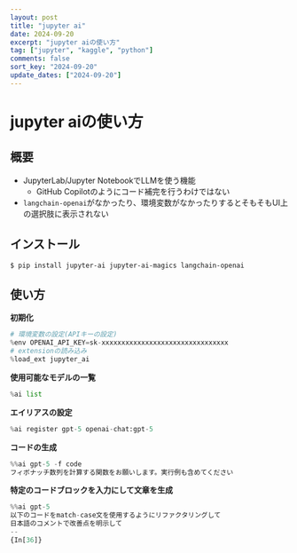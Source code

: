 ```yaml
---
layout: post
title: "jupyter ai"
date: 2024-09-20
excerpt: "jupyter aiの使い方"
tag: ["jupyter", "kaggle", "python"]
comments: false
sort_key: "2024-09-20"
update_dates: ["2024-09-20"]
---
```


# jupyter aiの使い方

## 概要
 - JupyterLab/Jupyter NotebookでLLMを使う機能
   - GitHub Copilotのようにコード補完を行うわけではない
 - `langchain-openai`がなかったり、環境変数がなかったりするとそもそもUI上の選択肢に表示されない

## インストール

```console
$ pip install jupyter-ai jupyter-ai-magics langchain-openai
```

## 使い方

**初期化**
```python
# 環境変数の設定(APIキーの設定)
%env OPENAI_API_KEY=sk-xxxxxxxxxxxxxxxxxxxxxxxxxxxxxxxx
# extensionの読み込み
%load_ext jupyter_ai
```

**使用可能なモデルの一覧**
```python
%ai list
```

**エイリアスの設定**
```python
%ai register gpt-5 openai-chat:gpt-5
```

**コードの生成**
```python
%%ai gpt-5 -f code
フィボナッチ数列を計算する関数をお願いします。実行例も含めてください
```

**特定のコードブロックを入力にして文章を生成**
```python
%%ai gpt-5
以下のコードをmatch-case文を使用するようにリファクタリングして
日本語のコメントで改善点を明示して
--
{In[36]}
```
